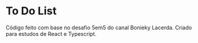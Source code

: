 # To Do List
Código feito com base no desafio 5em5 do canal Bonieky Lacerda. 
Criado para estudos de React e Typescript.